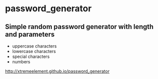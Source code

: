 # password_generator

## Simple random password generator with length and parameters

- uppercase characters
- lowercase characters
- special characters
- numbers

http://xtremeelement.github.io/password_generator
